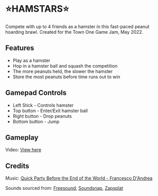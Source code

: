 # ⭐HAMSTARS⭐

Compete with up to 4 friends as a hamster in this fast-paced peanut hoarding brawl. Created for the Town One Game Jam, May 2022.

## Features
- Play as a hamster
- Hop in a hamster ball and squash the competition
- The more peanuts held, the slower the hamster
- Store the most peanuts before time runs out to win

## Gamepad Controls
- Left Stick - Controls hamster
- Top button - Enter/Exit hamster ball
- Right button - Drop peanuts
- Bottom button - Jump

## Gameplay
Video: [View here](https://www.instagram.com/p/CdEtuLgvDrR/?img_index=2)

## Credits

Music: [Quick Party Before the End of the World - Francesco D'Andrea](https://artlist.io/song/33738/quick-party-before-the-end-of-the-world)

Sounds sourced from: [Freesound](https://freesound.org/), [Soundsnap](https://www.soundsnap.com/), [Zapsplat](https://www.zapsplat.com/)
